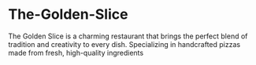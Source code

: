 # The-Golden-Slice
The Golden Slice is a charming restaurant that brings the perfect blend of tradition and creativity to every dish. Specializing in handcrafted pizzas made from fresh, high-quality ingredients
